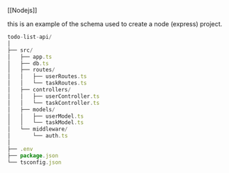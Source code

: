 [[Nodejs]]

this is an example of the schema used to create a node (express) project.
```javascript
todo-list-api/
│
├── src/
│   ├── app.ts
│   ├── db.ts
│   ├── routes/
│   │   ├── userRoutes.ts
│   │   └── taskRoutes.ts
│   ├── controllers/
│   │   ├── userController.ts
│   │   └── taskController.ts
│   ├── models/
│   │   ├── userModel.ts
│   │   └── taskModel.ts
│   └── middleware/
│       └── auth.ts
│
├── .env
├── package.json
└── tsconfig.json
```
